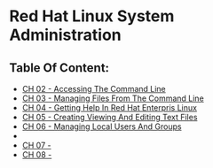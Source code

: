 # Red Hat Linux System Administration

## Table Of Content:

- [CH 02 - Accessing The Command Line](https://github.com/MarkoShaffer/Red-Hat-Linux-System-Administration/blob/main/docs/CH%2002%20-%20Accessing%20The%20Command%20Line/Ch02AccessingTheCommandLine.md)
- [CH 03 - Managing Files From The Command Line](https://github.com/MarkoShaffer/Red-Hat-Linux-System-Administration/blob/main/docs/CH%2003%20-%20Managing%20Files%20From%20The%20Command%20Line/Ch03ManagingFilesFromTheCommandLine.md)
- [CH 04 - Getting Help In Red Hat Enterpris Linux](https://github.com/MarkoShaffer/Red-Hat-Linux-System-Administration/blob/3736d83f5cdddeb3621769486818ff53fee637be/docs/CH%2004%20-%20Getting%20Help%20In%20Red%20Hat%20Enterpris%20Linux/Ch04GettingHelpInRedHatEnterprisLinux.md)
- [CH 05 - Creating Viewing And Editing Text Files](https://github.com/MarkoShaffer/Red-Hat-Linux-System-Administration/blob/3736d83f5cdddeb3621769486818ff53fee637be/docs/CH%2005%20-%20Creating%20Viewing%20And%20Editing%20Text%20Files/Ch05CreatingViewingAndEditingTextFiles.md)
- [CH 06 - Managing Local Users And Groups](https://github.com/MarkoShaffer/Red-Hat-Linux-System-Administration/blob/3736d83f5cdddeb3621769486818ff53fee637be/docs/CH%2006%20-%20Managing%20Local%20Users%20And%20Groups/Ch06ManagingLocalUsersAndGroups.md)
- 
- [CH 07 - ]()
- [CH 08 - ]()
